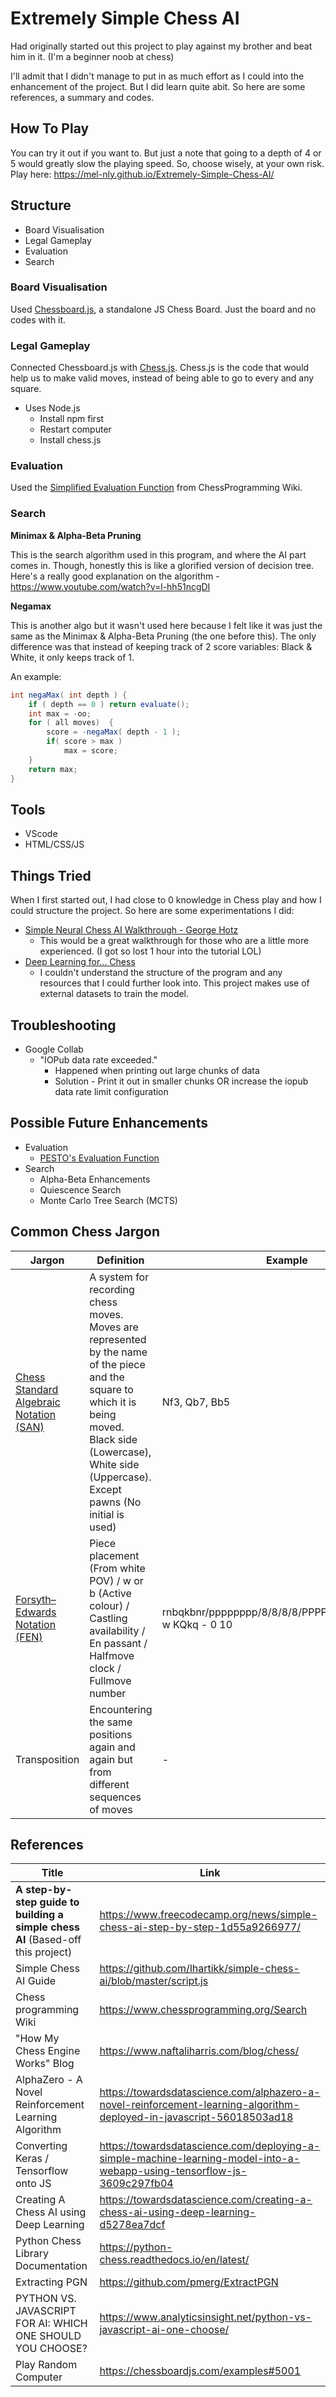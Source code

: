 # Extremely Simple Chess AI

Had originally started out this project to play against my brother and beat him in it. (I'm a beginner noob at chess)

I'll admit that I didn't manage to put in as much effort as I could into the enhancement of the project. But I did learn quite abit. So here are some references, a summary and codes.

## How To Play
You can try it out if you want to. But just a note that going to a depth of 4 or 5 would greatly slow the playing speed. So, choose wisely, at your own risk.
Play here: https://mel-nly.github.io/Extremely-Simple-Chess-AI/

## Structure
* Board Visualisation
* Legal Gameplay
* Evaluation
* Search

### Board Visualisation
Used [Chessboard.js](https://github.com/oakmac/chessboardjs/), a standalone JS Chess Board. Just the board and no codes with it.

### Legal Gameplay
Connected Chessboard.js with [Chess.js](https://github.com/jhlywa/chess.js). Chess.js is the code that would help us to make valid moves, instead of being able to go to every and any square.
- Uses Node.js
  - Install npm first
  - Restart computer
  - Install chess.js

### Evaluation
Used the [Simplified Evaluation Function](https://www.chessprogramming.org/Simplified_Evaluation_Function) from ChessProgramming Wiki. 

### Search
**Minimax & Alpha-Beta Pruning**

This is the search algorithm used in this program, and where the AI part comes in. Though, honestly this is like a glorified version of decision tree.
Here's a really good explanation on the algorithm - https://www.youtube.com/watch?v=l-hh51ncgDI

**Negamax**

This is another algo but it wasn't used here because I felt like it was just the same as the Minimax & Alpha-Beta Pruning (the one before this). The only difference was that instead of keeping track of 2 score variables: Black & White, it only keeps track of 1.

An example:
``` java
int negaMax( int depth ) { 
    if ( depth == 0 ) return evaluate(); 
    int max = -oo; 
    for ( all moves)  { 
        score = -negaMax( depth - 1 ); 
        if( score > max ) 
            max = score; 
    } 
    return max; 
}
```

## Tools
- VScode
- HTML/CSS/JS

## Things Tried
When I first started out, I had close to 0 knowledge in Chess play and how I could structure the project. So here are some experimentations I did:
* [Simple Neural Chess AI Walkthrough - George Hotz](https://www.youtube.com/watch?v=RFaFmkCEGEs)
  * This would be a great walkthrough for those who are a little more experienced. (I got so lost 1 hour into the tutorial LOL)
* [Deep Learning for... Chess](https://erikbern.com/2014/11/29/deep-learning-for-chess)
  * I couldn't understand the structure of the program and any resources that I could further look into. This project makes use of external datasets to train the model.

## Troubleshooting
- Google Collab
  - "IOPub data rate exceeded." 
    - Happened when printing out large chunks of data 
    - Solution - Print it out in smaller chunks OR increase the iopub data rate limit configuration 

## Possible Future Enhancements
* Evaluation
  * [PESTO's Evaluation Function](https://www.chessprogramming.org/PeSTO%27s_Evaluation_Function)
* Search
  * Alpha-Beta Enhancements
  * Quiescence Search
  * Monte Carlo Tree Search (MCTS)

## Common Chess Jargon
Jargon | Definition | Example
------ | ---------- | -------
[Chess Standard Algebraic Notation (SAN)](http://cfajohnson.com/chess/SAN/) | A system for recording chess moves. Moves are represented by the name of the piece and the square to which it is being moved. Black side (Lowercase), White side (Uppercase). Except pawns (No initial is used) | Nf3, Qb7, Bb5
[Forsyth–Edwards Notation (FEN)](https://en.wikipedia.org/wiki/Forsyth%E2%80%93Edwards_Notation) | Piece placement (From white POV) / w or b (Active colour) / Castling availability / En passant / Halfmove clock / Fullmove number | rnbqkbnr/pppppppp/8/8/8/8/PPPPPPPP/RNBQKBNR w KQkq - 0 10
Transposition | Encountering the same positions again and again but from different sequences of moves | -

## References
Title | Link
----- | ----
**A step-by-step guide to building a simple chess AI** (Based-off this project) | https://www.freecodecamp.org/news/simple-chess-ai-step-by-step-1d55a9266977/ 
Simple Chess AI Guide | https://github.com/lhartikk/simple-chess-ai/blob/master/script.js 
Chess programming Wiki | https://www.chessprogramming.org/Search 
"How My Chess Engine Works" Blog | https://www.naftaliharris.com/blog/chess/ 
AlphaZero - A Novel Reinforcement Learning Algorithm | https://towardsdatascience.com/alphazero-a-novel-reinforcement-learning-algorithm-deployed-in-javascript-56018503ad18 
Converting Keras / Tensorflow onto JS | https://towardsdatascience.com/deploying-a-simple-machine-learning-model-into-a-webapp-using-tensorflow-js-3609c297fb04 
Creating A Chess AI using Deep Learning | https://towardsdatascience.com/creating-a-chess-ai-using-deep-learning-d5278ea7dcf 
Python Chess Library Documentation | https://python-chess.readthedocs.io/en/latest/ 
Extracting PGN | https://github.com/pmerg/ExtractPGN
PYTHON VS. JAVASCRIPT FOR AI: WHICH ONE SHOULD YOU CHOOSE? | https://www.analyticsinsight.net/python-vs-javascript-ai-one-choose/
Play Random Computer | https://chessboardjs.com/examples#5001
